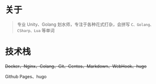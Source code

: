 # 关于


> 专业 Unity、Golang 划水师，专注于各种花式打杂，会拼写 `C、Golang、CSharp、Lua` 等单词


# 技术栈

~~Docker、Nginx、Golang、Git、Centos、Markdown、WebHook、hugo~~

Github Pages、hugo


